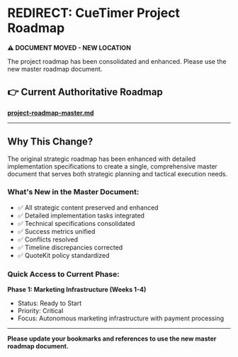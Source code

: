 # REDIRECT: CueTimer Project Roadmap

**⚠️ DOCUMENT MOVED - NEW LOCATION**

The project roadmap has been consolidated and enhanced. Please use the new
master roadmap document.

## **👉 Current Authoritative Roadmap**

**[project-roadmap-master.md](./project-roadmap-master.md)**

---

## Why This Change?

The original strategic roadmap has been enhanced with detailed implementation
specifications to create a single, comprehensive master document that serves
both strategic planning and tactical execution needs.

### What's New in the Master Document:

- ✅ All strategic content preserved and enhanced
- ✅ Detailed implementation tasks integrated
- ✅ Technical specifications consolidated
- ✅ Success metrics unified
- ✅ Conflicts resolved
- ✅ Timeline discrepancies corrected
- ✅ QuoteKit policy standardized

### Quick Access to Current Phase:

**Phase 1: Marketing Infrastructure (Weeks 1-4)**

- Status: Ready to Start
- Priority: Critical
- Focus: Autonomous marketing infrastructure with payment processing

---

**Please update your bookmarks and references to use the new master roadmap
document.**
